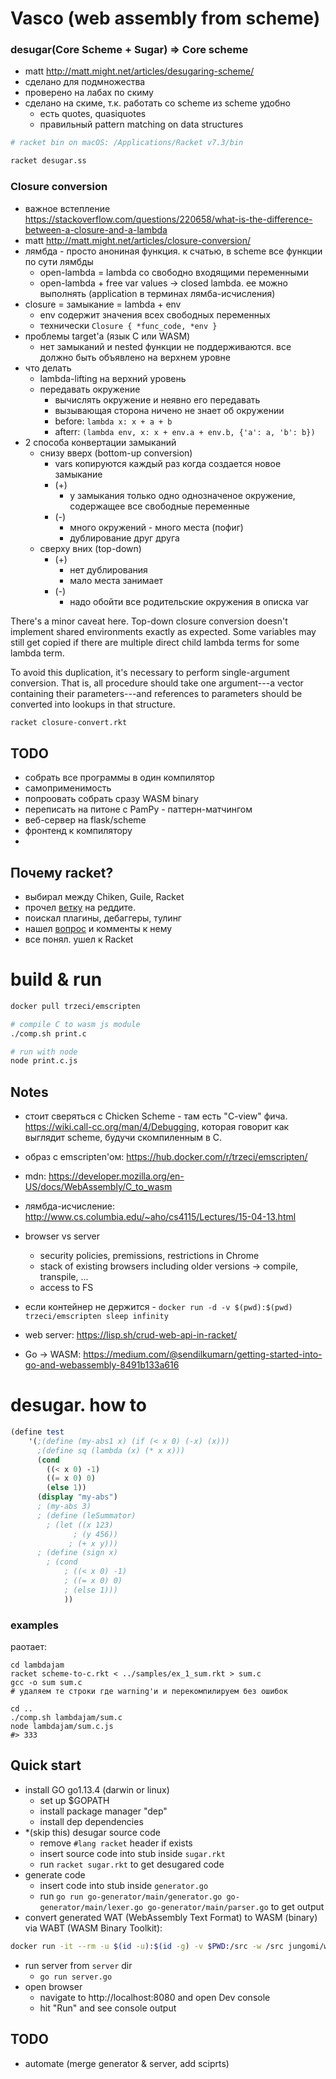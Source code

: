 # Vasco (web assembly from scheme)

### desugar(Core Scheme + Sugar) => Core scheme

- matt <http://matt.might.net/articles/desugaring-scheme/>
- сделано для подмножества
- проверено на лабах по скиму
- сделано на скиме, т.к. работать со scheme из scheme удобно
    - есть quotes, quasiquotes
    - правильный pattern matching on data structures

```bash
# racket bin on macOS: /Applications/Racket v7.3/bin

racket desugar.ss
```


### Closure conversion

- важное встепление <https://stackoverflow.com/questions/220658/what-is-the-difference-between-a-closure-and-a-lambda>
- matt <http://matt.might.net/articles/closure-conversion/>
- лямбда - просто анониная функция. к счатью, в scheme все функции по сути лямбды
    - open-lambda = lambda со свободно входящими переменными
    - open-lambda + free var values -> closed lambda. ее можно выполнять (application в терминах лямба-исчисления) 
- closure = замыкание = lambda + env
    - env содержит значения всех свободных переменных
    - технически `Closure { *func_code, *env }`
- проблемы target'а (язык C или WASM) 
    - нет замыканий и nested функции не поддерживаются. все должно быть объявлено на верхнем уровне 
- что делать
    - lambda-lifting на верхний уровень 
    - передавать окружение
        - вычислять окружение и неявно его передавать
        - вызывающая сторона ничено не знает об окружении
        - before: `lambda x: x + a + b`
        - afterr: `(lambda env, x: x + env.a + env.b, {'a': a, 'b': b})`
- 2 способа конвертации замыканий
    - снизу вверх (bottom-up conversion)
        - vars копируются каждый раз когда создается новое замыкание
        - (+)
            - у замыкания только одно однозначеное окружение, содержащее все свободные переменные
        - (-)
            - много окружений - много места (пофиг)
            - дублирование друг друга
    - сверху вних (top-down)
        - (+)
            - нет дублирования
            - мало места занимает
        - (-)
            - надо обойти все родительские окружения в описка var


There's a minor caveat here. 
Top-down closure conversion doesn't implement shared environments 
exactly as expected. Some variables may still get copied if 
there are multiple direct child lambda terms for some lambda term.

To avoid this duplication, it's necessary to perform single-argument conversion. 
That is, all procedure should take one argument---a vector containing 
their parameters---and references to parameters should be converted into lookups 
in that structure.

```bash
racket closure-convert.rkt
```

## TODO

- собрать все программы в один компилятор
- самоприменимость
- попроовать собрать сразу WASM binary
- переписать на питоне с PamPy - паттерн-матчингом
- веб-сервер на flask/scheme
- фронтенд к компилятору
- 


## Почему racket?

- выбирал между Chiken, Guile, Racket
- прочел [ветку](https://www.reddit.com/r/lisp/comments/b4gr2x/which_scheme_interpreter_should_i_use/) на реддите.
- поискал плагины, дебаггеры, тулинг
- нашел [вопрос](https://stackoverflow.com/questions/46546582/how-to-debug-procedures-in-scheme) и комменты к нему
- все понял. ушел к Racket 


# build & run

```bash
docker pull trzeci/emscripten 

# compile C to wasm js module
./comp.sh print.c

# run with node
node print.c.js
```



## Notes

- стоит сверяться с Chicken Scheme - там есть "C-view" фича. <https://wiki.call-cc.org/man/4/Debugging>, 
которая говорит как выглядит scheme, будучи скомпиленным в C.


- образ с emscripten'ом: <https://hub.docker.com/r/trzeci/emscripten/>

- mdn: <https://developer.mozilla.org/en-US/docs/WebAssembly/C_to_wasm>

- лямбда-исчисление: <http://www.cs.columbia.edu/~aho/cs4115/Lectures/15-04-13.html>

- browser vs server
    - security policies, premissions, restrictions in Chrome 
    - stack of existing browsers including older versions -> compile, transpile, ...
    - access to FS
    
- если контейнер не держится - `docker run -d -v $(pwd):$(pwd) trzeci/emscripten sleep infinity`

- web server: https://lisp.sh/crud-web-api-in-racket/

- Go -> WASM: https://medium.com/@sendilkumarn/getting-started-into-go-and-webassembly-8491b133a616


# desugar. how to

```scheme
(define test 
	'(;(define (my-abs1 x) (if (< x 0) (-x) (x)))
	  ;(define sq (lambda (x) (* x x)))
	  (cond
		((< x 0) -1)
		((= x 0) 0)
		(else 1))
	  (display "my-abs")
	  ; (my-abs 3)
	  ; (define (leSummator)
	  	; (let ((x 123)
	  		  ; (y 456))
	  		 ; (+ x y)))
	  ; (define (sign x)
  		; (cond
    		; ((< x 0) -1)
    		; ((= x 0) 0)
    		; (else 1)))
    		))
```


### examples

раотает:

```shell script
cd lambdajam
racket scheme-to-c.rkt < ../samples/ex_1_sum.rkt > sum.c
gcc -o sum sum.c
# удаляем те строки где warning'и и перекомпилируем без ошибок

cd ..
./comp.sh lambdajam/sum.c 
node lambdajam/sum.c.js 
#> 333
```


## Quick start 

- install GO go1.13.4 (darwin or linux)
  - set up $GOPATH
  - install package manager "dep"
  - install dep dependencies 
- *(skip this) desugar source code
  - remove `#lang racket` header if exists
  - insert source code into stub inside `sugar.rkt`
  - run `racket sugar.rkt` to get desugared code
- generate code 
  - insert code into stub inside `generator.go`
  - run `go run go-generator/main/generator.go go-generator/main/lexer.go go-generator/main/parser.go` to get output
- convert generated WAT (WebAssembly Text Format) to WASM (binary) via WABT (WASM Binary Toolkit):
```bash
docker run -it --rm -u $(id -u):$(id -g) -v $PWD:/src -w /src jungomi/wabt wat2wasm server/module.wat -o server/module.wasm
```
- run server from `server` dir
  - `go run server.go`
- open browser
  - navigate to http://localhost:8080 and open Dev console
  - hit "Run" and see console output


## TODO

- automate (merge generator & server, add sciprts)
